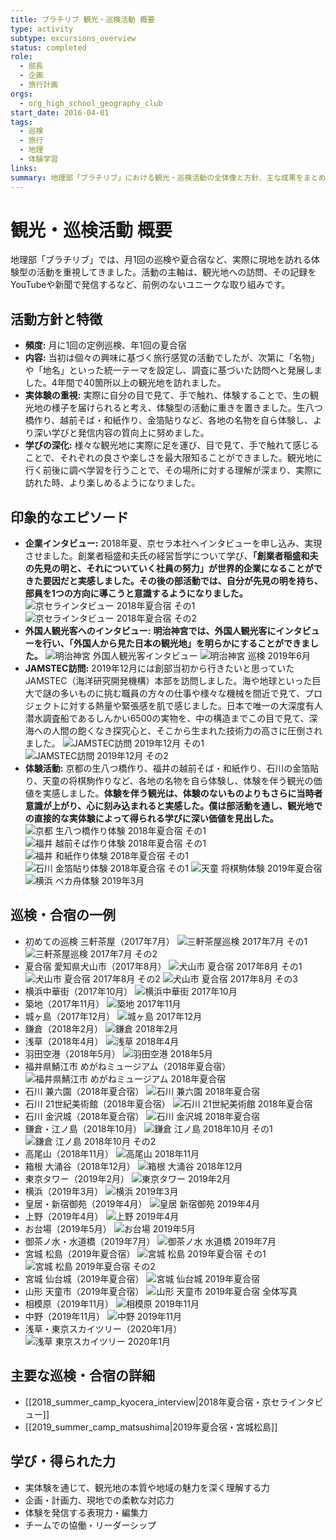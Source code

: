 ```yaml
---
title: ブラチリブ 観光・巡検活動 概要
type: activity
subtype: excursions_overview
status: completed
role:
  - 部長
  - 企画
  - 旅行計画
orgs:
  - org_high_school_geography_club
start_date: 2016-04-01
tags:
  - 巡検
  - 旅行
  - 地理
  - 体験学習
links: 
summary: 地理部「ブラチリブ」における観光・巡検活動の全体像と方針、主な成果をまとめたノート。
---
```

# 観光・巡検活動 概要

地理部「ブラチリブ」では、月1回の巡検や夏合宿など、実際に現地を訪れる体験型の活動を重視してきました。活動の主軸は、観光地への訪問、その記録をYouTubeや新聞で発信するなど、前例のないユニークな取り組みです。

## 活動方針と特徴

- **頻度:** 月に1回の定例巡検、年1回の夏合宿
- **内容:** 当初は個々の興味に基づく旅行感覚の活動でしたが、次第に「名物」や「地名」といった統一テーマを設定し、調査に基づいた訪問へと発展しました。4年間で40箇所以上の観光地を訪れました。
- **実体験の重視:** 実際に自分の目で見て、手で触れ、体験することで、生の観光地の様子を届けられると考え、体験型の活動に重きを置きました。生八つ橋作り、越前そば・和紙作り、金箔貼りなど、各地の名物を自ら体験し、より深い学びと発信内容の質向上に努めました。
- **学びの深化:** 様々な観光地に実際に足を運び、目で見て、手で触れて感じることで、それぞれの良さや楽しさを最大限知ることができました。観光地に行く前後に調べ学習を行うことで、その場所に対する理解が深まり、実際に訪れた時、より楽しめるようになりました。

## 印象的なエピソード

- **企業インタビュー:** 2018年夏、京セラ本社へインタビューを申し込み、実現させました。創業者稲盛和夫氏の経営哲学について学び、**「創業者稲盛和夫の先見の明と、それについていく社員の努力」が世界的企業になることができた要因だと実感しました。その後の部活動では、自分が先見の明を持ち、部員を1つの方向に導こうと意識するようになりました。**
  ![京セラインタビュー 2018年夏合宿 その1](../assets/kyocera_interview_2018summer_1.jpg)
  ![京セラインタビュー 2018年夏合宿 その2](../assets/kyocera_interview_2018summer_2.jpg)
- **外国人観光客へのインタビュー:** **明治神宮では、外国人観光客にインタビューを行い、「外国人から見た日本の観光地」を明らかにすることができました。**
  ![明治神宮 外国人観光客インタビュー](../assets/meijijingu_interview_foreigners.jpg)
  ![明治神宮 巡検 2019年6月](../assets/meijijingu_201906.jpg)
- **JAMSTEC訪問:** 2019年12月には創部当初から行きたいと思っていたJAMSTEC（海洋研究開発機構）本部を訪問しました。海や地球といった巨大で謎の多いものに挑む職員の方々の仕事や様々な機械を間近で見て、プロジェクトに対する熱量や緊張感を肌で感じました。日本で唯一の大深度有人潜水調査船であるしんかい6500の実物を、中の構造までこの目で見て、深海への人間の飽くなき探究心と、そこから生まれた技術力の高さに圧倒されました。
  ![JAMSTEC訪問 2019年12月 その1](../assets/jamstec_201912_1.jpg)
  ![JAMSTEC訪問 2019年12月 その2](../assets/jamstec_201912_2.jpg)
- **体験活動:** 京都の生八つ橋作り、福井の越前そば・和紙作り、石川の金箔貼り、天童の将棋駒作りなど、各地の名物を自ら体験し、体験を伴う観光の価値を実感しました。**体験を伴う観光は、体験のないものよりもさらに当時者意識が上がり、心に刻み込まれると実感した。僕は部活動を通し、観光地での直接的な実体験によって得られる学びに深い価値を見出した。**
  ![京都 生八つ橋作り体験 2018年夏合宿 その1](../assets/kyoto_namayoutsuhashi_2018summer_1.jpg)
  ![福井 越前そば作り体験 2018年夏合宿 その1](../assets/fukui_soba_2018summer_1.jpg)
  ![福井 和紙作り体験 2018年夏合宿 その1](../assets/fukui_washi_2018summer_1.jpg)
  ![石川 金箔貼り体験 2018年夏合宿 その1](../assets/ishikawa_kinpaku_2018summer_1.jpg)
  ![天童 将棋駒体験 2019年夏合宿](../assets/tendo_shogikoma_2019summer.jpg)
  ![横浜 ベカ舟体験 2019年3月](../assets/yokohama_bekabune_201903.jpg)

## 巡検・合宿の一例

- 初めての巡検 三軒茶屋（2017年7月）
  ![三軒茶屋巡検 2017年7月 その1](../assets/sangenjaya_201707_1.jpg)
  ![三軒茶屋巡検 2017年7月 その2](../assets/sangenjaya_201707_2.jpg)
- 夏合宿 愛知県犬山市（2017年8月）
  ![犬山市 夏合宿 2017年8月 その1](../assets/inuyama_201708_1.jpg)
  ![犬山市 夏合宿 2017年8月 その2](../assets/inuyama_201708_2.jpg)
  ![犬山市 夏合宿 2017年8月 その3](../assets/inuyama_201708_3.jpg)
- 横浜中華街（2017年10月）
  ![横浜中華街 2017年10月](../assets/yokohama_chinatown_201710.jpg)
- 築地（2017年11月）
  ![築地 2017年11月](../assets/tsukiji_201711.jpg)
- 城ヶ島（2017年12月）
  ![城ヶ島 2017年12月](../assets/jogashima_201712.jpg)
- 鎌倉（2018年2月）
  ![鎌倉 2018年2月](../assets/kamakura_201802.jpg)
- 浅草（2018年4月）
  ![浅草 2018年4月](../assets/asakusa_201804.jpg)
- 羽田空港（2018年5月）
  ![羽田空港 2018年5月](../assets/haneda_201805.jpg)
- 福井県鯖江市 めがねミュージアム（2018年夏合宿）
  ![福井県鯖江市 めがねミュージアム 2018年夏合宿](../assets/fukui_megane_museum_2018summer.jpg)
- 石川 兼六園（2018年夏合宿）
  ![石川 兼六園 2018年夏合宿](../assets/ishikawa_kenrokuen_2018summer.jpg)
- 石川 21世紀美術館（2018年夏合宿）
  ![石川 21世紀美術館 2018年夏合宿](../assets/ishikawa_21museum_2018summer.jpg)
- 石川 金沢城（2018年夏合宿）
  ![石川 金沢城 2018年夏合宿](../assets/ishikawa_kanazawajo_2018summer.jpg)
- 鎌倉・江ノ島（2018年10月）
  ![鎌倉 江ノ島 2018年10月 その1](../assets/kamakura_enoshima_201810_1.jpg)
  ![鎌倉 江ノ島 2018年10月 その2](../assets/kamakura_enoshima_201810_2.jpg)
- 高尾山（2018年11月）
  ![高尾山 2018年11月](../assets/takaosan_201811.jpg)
- 箱根 大涌谷（2018年12月）
  ![箱根 大涌谷 2018年12月](../assets/hakone_owakudani_201812.jpg)
- 東京タワー（2019年2月）
  ![東京タワー 2019年2月](../assets/tokyotower_201902.jpg)
- 横浜（2019年3月）
  ![横浜 2019年3月](../assets/yokohama_201903.jpg)
- 皇居・新宿御苑（2019年4月）
  ![皇居 新宿御苑 2019年4月](../assets/kokyo_shinjukugyoen_201904.jpg)
- 上野（2019年4月）
  ![上野 2019年4月](../assets/ueno_201904.jpg)
- お台場（2019年5月）
  ![お台場 2019年5月](../assets/odaiba_201905.jpg)
- 御茶ノ水・水道橋（2019年7月）
  ![御茶ノ水 水道橋 2019年7月](../assets/ochanomizu_suidobashi_201907.jpg)
- 宮城 松島（2019年夏合宿）
  ![宮城 松島 2019年夏合宿 その1](../assets/miyagi_matsushima_2019summer_1.jpg)
  ![宮城 松島 2019年夏合宿 その2](../assets/miyagi_matsushima_2019summer_2.jpg)
- 宮城 仙台城（2019年夏合宿）
  ![宮城 仙台城 2019年夏合宿](../assets/miyagi_sendaijo_2019summer.jpg)
- 山形 天童市（2019年夏合宿）
  ![山形 天童市 2019年夏合宿 全体写真](../assets/group_photo.jpg)
- 相模原（2019年11月）
  ![相模原 2019年11月](../assets/sagamihara_201911.jpg)
- 中野（2019年11月）
  ![中野 2019年11月](../assets/nakano_201911.jpg)
- 浅草・東京スカイツリー（2020年1月）
  ![浅草 東京スカイツリー 2020年1月](../assets/asakusa_skytree_202001.jpg)

## 主要な巡検・合宿の詳細

- [[2018_summer_camp_kyocera_interview|2018年夏合宿・京セラインタビュー]]
- [[2019_summer_camp_matsushima|2019年夏合宿・宮城松島]]

## 学び・得られた力

- 実体験を通じて、観光地の本質や地域の魅力を深く理解する力
- 企画・計画力、現地での柔軟な対応力
- 体験を発信する表現力・編集力
- チームでの協働・リーダーシップ
